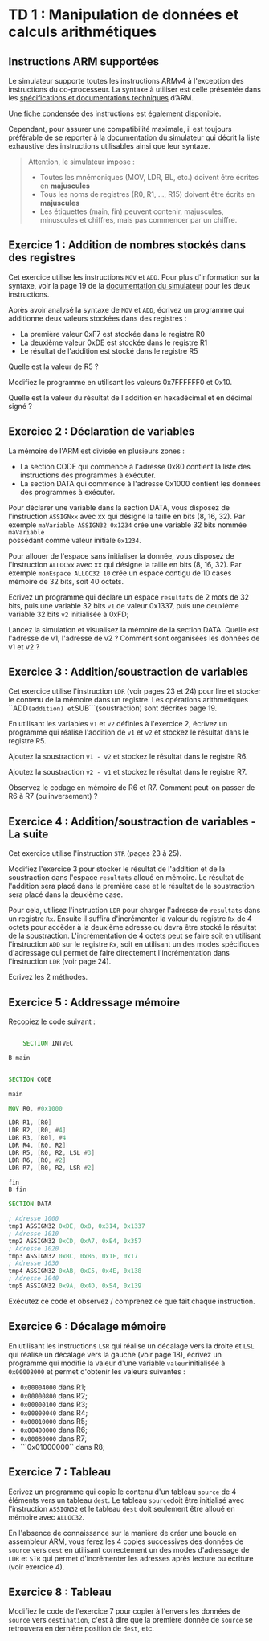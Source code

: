 # TD 1 : Manipulation de données et calculs arithmétiques

## Instructions ARM supportées

Le simulateur supporte toutes les instructions ARMv4 à l'exception des instructions du co-processeur.
La syntaxe à utiliser est celle présentée dans les 
[spécifications et documentations techniques](https://ginhac.com/teaching/archi/armv4-architecture-reference-manuel.pdf) d’ARM.

Une [fiche condensée](https://ginhac.com/teaching/archi/armv4-sheet.pdf) des instructions est également disponible.

Cependant, pour assurer une compatibilité maximale, il est toujours préférable de se reporter à la [documentation du simulateur](https://ginhac.com/teaching/archi/manuel-simulateurARM.pdf) qui décrit la liste exhaustive des instructions utilisables ainsi que leur syntaxe.

> Attention, le simulateur impose : 
> * Toutes les mnémoniques (MOV, LDR, BL, etc.) doivent être écrites en **majuscules**
> * Tous les noms de registres (R0, R1, ..., R15) doivent être écrits en **majuscules**
> * Les étiquettes (main, fin) peuvent contenir, majuscules, minuscules et chiffres, mais pas commencer par un chiffre.


## Exercice 1 : Addition de nombres stockés dans des registres

Cet exercice utilise les instructions ```MOV``` et ```ADD```.
Pour plus d'information sur la syntaxe, voir la page 19 de la [documentation du simulateur](https://ginhac.com/teaching/archi/manuel-simulateurARM.pdf) pour les deux instructions.

Après avoir analysé la syntaxe de ```MOV``` et ```ADD```, écrivez un programme qui additionne deux valeurs stockées dans des registres :
* La première valeur 0xF7 est stockée dans le registre R0
* La deuxième valeur 0xDE est stockée dans le registre R1
* Le résultat de l'addition est stocké dans le registre R5

Quelle est la valeur de R5 ?

Modifiez le programme en utilisant les valeurs 0x7FFFFFF0 et 0x10.

Quelle est la valeur du résultat de l'addition en hexadécimal et en décimal signé ? 


## Exercice 2 : Déclaration de variables

La mémoire de l'ARM est divisée en plusieurs zones :
* La section CODE qui commence à l'adresse 0x80 contient la liste des instructions des programmes à exécuter.
* La section DATA qui commence à l'adresse 0x1000 contient les données des programmes à exécuter.

Pour déclarer une variable dans la section DATA, vous disposez de l'instruction 
```ASSIGNxx``` avec xx qui désigne la taille en bits (8, 16, 32). 
Par exemple ```maVariable ASSIGN32 0x1234``` crée une variable 32 bits nommée ```maVariable```  
possédant comme valeur initiale ```0x1234```.

Pour allouer de l'espace sans initialiser la donnée, vous disposez de l'instruction
```ALLOCxx``` avec xx qui désigne la taille en bits (8, 16, 32).
Par exemple ```monEspace ALLOC32 10``` crée un espace contigu de 10 cases mémoire de 32 bits, soit 40 octets.


Ecrivez un programme qui déclare un espace ```resultats``` de 2 mots de 32 bits, puis une variable 32 bits ```v1``` de valeur 0x1337, puis une deuxième variable 32 bits ```v2``` initialisée à 0xFD;

Lancez la simulation et visualisez la mémoire de la section DATA. Quelle est l'adresse de v1, l'adresse de v2 ?
Comment sont organisées les données de v1 et v2 ?


## Exercice 3 : Addition/soustraction de variables

Cet exercice utilise l'instruction ```LDR``` (voir pages 23 et 24) pour lire et stocker le contenu de la mémoire dans un registre.
Les opérations arithmétiques ``ADD``` (addition) et ```SUB```(soustraction) sont décrites page 19.

En utilisant les variables ```v1``` et ```v2``` définies à l'exercice 2, écrivez un programme qui réalise l'addition de ```v1``` et ```v2``` et stockez le résultat dans le registre R5.

Ajoutez la soustraction ```v1 - v2``` et stockez le résultat dans le registre R6.

Ajoutez la soustraction ```v2 - v1``` et stockez le résultat dans le registre R7.

Observez le codage en mémoire de R6 et R7. Comment peut-on passer de R6 à R7 (ou inversement) ?


## Exercice 4 : Addition/soustraction de variables - La suite

Cet exercice utilise l'instruction ```STR``` (pages 23 à 25).

Modifiez l'exercice 3 pour stocker le résultat de l'addition et de la soustraction dans l'espace ```resultats``` alloué en mémoire. Le résultat de l'addition sera placé dans la première case et le résultat de la soustraction sera placé dans la deuxième case. 

Pour cela, utilisez l'instruction ```LDR``` pour charger l'adresse de ```resultats``` dans un registre ```Rx```.
Ensuite il suffira d'incrémenter la valeur du registre ```Rx``` de 4 octets pour accèder à la deuxième adresse ou devra être stocké le résultat de la soustraction. L'incrémentation de 4 octets peut se faire soit en utilisant l'instruction ```ADD``` sur le registre ```Rx```, soit en utilisant un des modes spécifiques d'adressage qui permet de faire directement l'incrémentation dans l'instruction ```LDR``` (voir page 24).

Ecrivez les 2 méthodes.

## Exercice 5 : Addressage mémoire

Recopiez le code suivant :

```asm

	SECTION INTVEC

B main


SECTION CODE

main

MOV R0, #0x1000

LDR R1, [R0]
LDR R2, [R0, #4]
LDR R3, [R0], #4
LDR R4, [R0, R2]
LDR R5, [R0, R2, LSL #3]
LDR R6, [R0, #2]
LDR R7, [R0, R2, LSR #2]

fin
B fin

SECTION DATA

; Adresse 1000
tmp1 ASSIGN32 0xDE, 0x8, 0x314, 0x1337
; Adresse 1010
tmp2 ASSIGN32 0xCD, 0xA7, 0xE4, 0x357
; Adresse 1020
tmp3 ASSIGN32 0xBC, 0xB6, 0x1F, 0x17
; Adresse 1030
tmp4 ASSIGN32 0xAB, 0xC5, 0x4E, 0x138
; Adresse 1040
tmp5 ASSIGN32 0x9A, 0x4D, 0x54, 0x139
```

Exécutez ce code et observez / comprenez ce que fait chaque instruction.

## Exercice 6 : Décalage mémoire

En utilisant les instructions ```LSR``` qui réalise un décalage vers la droite et ```LSL``` qui réalise un décalage 
vers la gauche (voir page 18), écrivez un programme qui modifie la valeur d'une variable ```valeur```initialisée à 
```0x00008000``` et permet d'obtenir les valeurs suivantes :

* ```0x00004000``` dans R1;
* ```0x00000800``` dans R2;
* ```0x00000100``` dans R3;
* ```0x00000040``` dans R4;
* ```0x00010000``` dans R5;
* ```0x00400000``` dans R6;
* ```0x00080000``` dans R7;
* ```0x01000000`` dans R8;

## Exercice 7 : Tableau

Ecrivez un programme qui copie le contenu d'un tableau ```source``` de 4 éléments vers un tableau ```dest```.
Le tableau ```source```doit être initialisé avec l'instruction ```ASSIGN32``` et le tableau ```dest``` doit seulement être alloué en mémoire avec ```ALLOC32```.

En l'absence de connaissance sur la manière de créer une boucle en assembleur ARM, vous ferez les 4 copies successives des données de ```source``` vers ```dest``` en utilisant correctement un des modes d'adressage de ```LDR``` et ```STR``` qui permet d'incrémenter les adresses après lecture ou écriture (voir exercice 4).


## Exercice 8 : Tableau

Modifiez le code de l'exercice 7 pour copier à l'envers les données de ```source``` vers ```destination```, c'est à dire que 
la première donnée de ```source``` se retrouvera en dernière position de ```dest```, etc.

